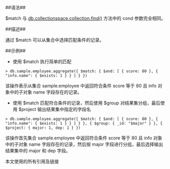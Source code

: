 
##语法##

$match 与 [db.collectionspace.collection.find()][find] 方法中的 cond 参数完全相同。

##描述##

通过 $match 可以从集合中选择匹配条件的记录。

##示例##

- 使用 $match 执行简单的匹配

 ```lang-javascript
 > db.sample.employee.aggregate({ $match: { $and: [ { score: 80 }, { "info.name": { $exists: 1 } } ] } })
 ```

 该操作表示从集合 sample.employee 中返回符合条件 score 等于 80 且 info 对象中的子对象 name 字段存在的记录。

- 使用 $match 匹配符合条件的记录，然后使用 $group 对结果集分组，最后使用 $project 输出结果集中指定的字段名

 ```lang-javascript
 > db.sample.employee.aggregate({ $match: { $and: [ { score: 80 }, { "info.name": { $exists: 1 } } ] } }, { $group: { _id: "$major" } }, { $project: { major: 1, dep: 1 } })
 ```

 该操作首先集合 sample.employee 中返回符合条件 score 等于 80 且 info 对象中的子对象 name 字段存在的记录，然后按  major 字段进行分组，最后选择输出结果集中的 major 和 dep 字段。


[^_^]:
   本文使用的所有引用及链接

[find]:manual/Manual/Sequoiadb_Command/SdbCollection/find.md
